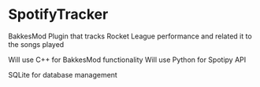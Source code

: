 # SpotifyTracker
BakkesMod Plugin that tracks Rocket League performance and related it to the songs played

Will use C++ for BakkesMod functionality
Will use Python for Spotipy API

SQLite for database management
